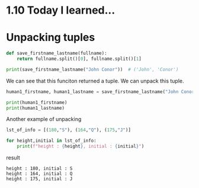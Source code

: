 # 1.10 Today I learned...

# Unpacking tuples

```py
def save_firstname_lastname(fullname):
    return fullname.split()[0], fullname.split()[1]

print(save_firstname_lastname("John Conor"))  # ('John', 'Conor')
```

We can see that this funciton returned a tuple. We can unpack this tuple.

```py
human1_firstname, human1_lastname = save_firstname_lastname("John Conor")

print(human1_firstname)
print(human1_lastname)
```

Another example of unpacking

```py
lst_of_info = [(180,"S"), (164,"Q"), (175,"J")]

for height,initial in lst_of_info:
    print(f"height : {height}, initial : {initial}")
```

result

```
height : 180, initial : S
height : 164, initial : Q
height : 175, initial : J
```